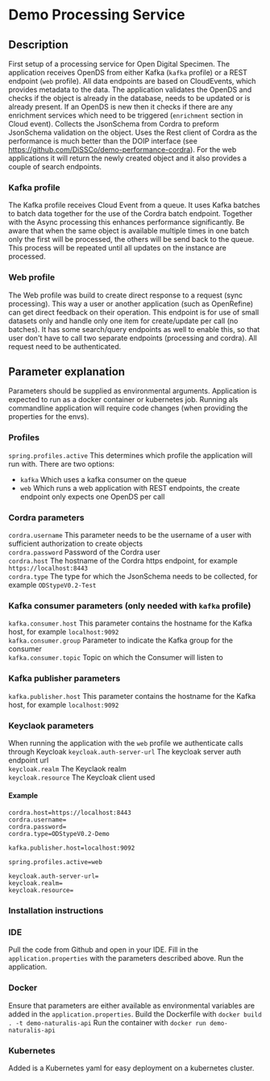 # Demo Processing Service

## Description
First setup of a processing service for Open Digital Specimen.
The application receives OpenDS from either Kafka (`kafka` profile) or a REST endpoint (`web` profile).
All data endpoints are based on CloudEvents, which provides metadata to the data.
The application validates the OpenDS and checks if the object is already in the database, needs to be updated or is already present.
If an OpenDS is new then it checks if there are any enrichment services which need to be triggered (`enrichment` section in Cloud event). 
Collects the JsonSchema from Cordra to preform JsonSchema validation on the object.
Uses the Rest client of Cordra as the performance is much better than the DOIP interface (see https://github.com/DiSSCo/demo-performance-cordra).
For the web applications it will return the newly created object and it also provides a couple of search endpoints.

### Kafka profile
The Kafka profile receives Cloud Event from a queue.
It uses Kafka batches to batch data together for the use of the Cordra batch endpoint.
Together with the Async processing this enhances performance significantly.
Be aware that when the same object is available multiple times in one batch only the first will be processed, the others will be send back to the queue.
This process will be repeated until all updates on the instance are processed.

### Web profile
The Web profile was build to create direct response to a request (sync processing).
This way a user or another application (such as OpenRefine) can get direct feedback on their operation.
This endpoint is for use of small datasets only and handle only one item for create/update per call (no batches).
It has some search/query endpoints as well to enable this, so that user don't have to call two separate endpoints (processing and cordra).
All request need to be authenticated.

## Parameter explanation
Parameters should be supplied as environmental arguments.
Application is expected to run as a docker container or kubernetes job.
Running als commandline application will require code changes (when providing the properties for the envs).

### Profiles
`spring.profiles.active` This determines which profile the application will run with. There are two options:
- `kafka` Which uses a kafka consumer on the queue
- `web` Which runs a web application with REST endpoints, the create endpoint only expects one OpenDS per call

### Cordra parameters
`cordra.username` This parameter needs to be the username of a user with sufficient authorization to create objects   
`cordra.password` Password of the Cordra user  
`cordra.host` The hostname of the Cordra https endpoint, for example `https://localhost:8443`  
`cordra.type` The type for which the JsonSchema needs to be collected, for example `ODStypeV0.2-Test`  

### Kafka consumer parameters (only needed with `kafka` profile)
`kafka.consumer.host` This parameter contains the hostname for the Kafka host, for example `localhost:9092`  
`kafka.consumer.group` Parameter to indicate the Kafka group for the consumer  
`kafka.consumer.topic` Topic on which the Consumer will listen to  

### Kafka publisher parameters
`kafka.publisher.host` This parameter contains the hostname for the Kafka host, for example `localhost:9092`  

### Keyclaok parameters
When running the application with the `web` profile we authenticate calls through Keycloak
`keycloak.auth-server-url` The keycloak server auth endpoint url  
`keycloak.realm` The Keyclaok realm  
`keycloak.resource`  The Keycloak client used  

#### Example
```
cordra.host=https://localhost:8443
cordra.username=
cordra.password=
cordra.type=ODStypeV0.2-Demo

kafka.publisher.host=localhost:9092

spring.profiles.active=web

keycloak.auth-server-url=
keycloak.realm=
keycloak.resource=
```

### Installation instructions

### IDE
Pull the code from Github and open in your IDE.
Fill in the `application.properties` with the parameters described above.
Run the application.

### Docker
Ensure that parameters are either available as environmental variables are added in the `application.properties`.
Build the Dockerfile with `docker build . -t demo-naturalis-api`
Run the container with `docker run demo-naturalis-api`

### Kubernetes
Added is a Kubernetes yaml for easy deployment on a kubernetes cluster.

